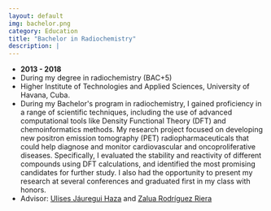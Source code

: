 ```yaml
---
layout: default
img: bachelor.png
category: Education
title: "Bachelor in Radiochemistry"
description: |
---
```


* __2013 - 2018__
* During my degree in radiochemistry (BAC+5)
* Higher Institute of Technologies and Applied Sciences, University of Havana, Cuba.
* During my Bachelor's program in radiochemistry, I gained proficiency in a range of scientific techniques, including the use of advanced computational tools like Density Functional Theory (DFT) and chemoinformatics methods. My research project focused on developing new positron emission tomography (PET) radiopharmaceuticals that could help diagnose and monitor cardiovascular and oncoproliferative diseases. Specifically, I evaluated the stability and reactivity of different compounds using DFT calculations, and identified the most promising candidates for further study. I also had the opportunity to present my research at several conferences and graduated first in my class with honors.
* Advisor: [Ulises Jáuregui Haza](https://scholar.google.com/citations?user=k_oPGmIAAAAJ&hl=es) and [Zalua Rodríguez Riera](https://scholar.google.com.cu/citations?user=yW7zAqwAAAAJ&hl=es)
